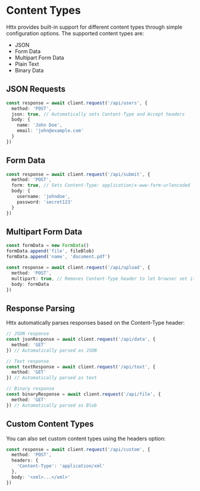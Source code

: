 # Content Types

Httx provides built-in support for different content types through simple configuration options. The supported content types are:

- JSON
- Form Data
- Multipart Form Data
- Plain Text
- Binary Data

## JSON Requests

```typescript
const response = await client.request('/api/users', {
  method: 'POST',
  json: true, // Automatically sets Content-Type and Accept headers
  body: {
    name: 'John Doe',
    email: 'john@example.com'
  }
})
```

## Form Data

```typescript
const response = await client.request('/api/submit', {
  method: 'POST',
  form: true, // Sets Content-Type: application/x-www-form-urlencoded
  body: {
    username: 'johndoe',
    password: 'secret123'
  }
})
```

## Multipart Form Data

```typescript
const formData = new FormData()
formData.append('file', fileBlob)
formData.append('name', 'document.pdf')

const response = await client.request('/api/upload', {
  method: 'POST',
  multipart: true, // Removes Content-Type header to let browser set it
  body: formData
})
```

## Response Parsing

Httx automatically parses responses based on the Content-Type header:

```typescript
// JSON response
const jsonResponse = await client.request('/api/data', {
  method: 'GET'
}) // Automatically parsed as JSON

// Text response
const textResponse = await client.request('/api/text', {
  method: 'GET'
}) // Automatically parsed as text

// Binary response
const binaryResponse = await client.request('/api/file', {
  method: 'GET'
}) // Automatically parsed as Blob
```

## Custom Content Types

You can also set custom content types using the headers option:

```typescript
const response = await client.request('/api/custom', {
  method: 'POST',
  headers: {
    'Content-Type': 'application/xml'
  },
  body: '<xml>...</xml>'
})
```
